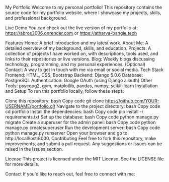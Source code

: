 My Portfolio
Welcome to my personal portfolio! This repository contains the source code for my portfolio website, where I showcase my projects, skills, and professional background.

Live Demo
You can check out the live version of my portfolio at:
https://abros3006.onrender.com
or
https://atharva-bangle.tech

Features
Home: A brief introduction and my latest work.
About Me: A detailed overview of my background, skills, and education.
Projects: A collection of projects I have worked on, with descriptions, tools used, and links to their repositories or live versions.
Blog: Weekly blogs discussing technology, programming, and my personal experiences. (Optional)
Contact: A way to get in touch with me via email or social media.
Tech Stack
Frontend: HTML, CSS, Bootstrap
Backend: Django 5.0.6
Database: PostgreSQL
Authentication: Google OAuth (using Django allauth)
Other Tools: psycopg2, gym, matplotlib, pandas, numpy, scikit-learn
Installation and Setup
To run this portfolio locally, follow these steps:

Clone this repository:
bash
Copy code
git clone https://github.com/YOUR-USERNAME/portfolio.git
Navigate to the project directory:
bash
Copy code
cd portfolio
Install the dependencies:
bash
Copy code
pip install -r requirements.txt
Set up the database:
bash
Copy code
python manage.py migrate
Create a superuser for the admin panel:
bash
Copy code
python manage.py createsuperuser
Run the development server:
bash
Copy code
python manage.py runserver
Open your browser and go to http://localhost:8000.
Contributing
Feel free to fork this repository, make improvements, and submit a pull request. Any suggestions or issues can be raised in the Issues section.

License
This project is licensed under the MIT License. See the LICENSE file for more details.

Contact
If you'd like to reach out, feel free to connect with me:
